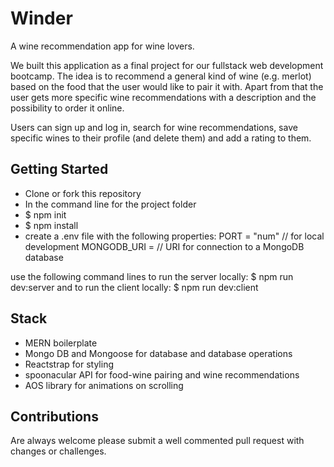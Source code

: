 # Winder
A wine recommendation app for wine lovers.

We built this application as a final project for our fullstack web development bootcamp. The idea is to recommend a general kind of wine (e.g. merlot) based on the food that the user would like to pair it with. Apart from that the user gets more specific wine recommendations with a description and the possibility to order it online.

Users can sign up and log in, search for wine recommendations, save specific wines to their profile (and delete them) and add a rating to them.

## Getting Started
- Clone or fork this repository
- In the command line for the project folder
- $ npm init
- $ npm install
- create a .env file with the following properties:
PORT = "num" // for local development
MONGODB_URI = // URI for connection to a MongoDB database

use the following command lines to run the server locally:
$ npm run dev:server
and to run the client locally:
$ npm run dev:client

## Stack
- MERN boilerplate
- Mongo DB and Mongoose for database and database operations
- Reactstrap for styling
- spoonacular API for food-wine pairing and wine recommendations
- AOS library for animations on scrolling

## Contributions
Are always welcome please submit a well commented pull request with changes or challenges.
